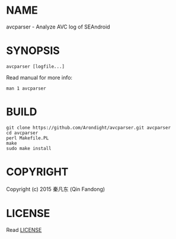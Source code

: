# NAME

avcparser - Analyze AVC log of SEAndroid

# SYNOPSIS

```shell
avcparser [logfile...]
```

Read manual for more info:

```shell
man 1 avcparser
```

# BUILD

```shell
git clone https://github.com/Arondight/avcparser.git avcparser
cd avcparser
perl Makefile.PL
make
sudo make install
```

# COPYRIGHT

Copyright (c) 2015 秦凡东 (Qin Fandong)

# LICENSE

Read [LICENSE](LICENSE)

